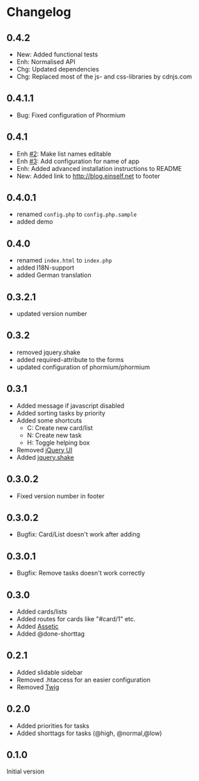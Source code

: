 # Changelog

## 0.4.2

* New: Added functional tests
* Enh: Normalised API
* Chg: Updated dependencies
* Chg: Replaced most of the js- and css-libraries by cdnjs.com

## 0.4.1.1

* Bug: Fixed configuration of Phormium

## 0.4.1

* Enh [#2](https://github.com/pklink/Dingbat/issues/2): Make list names editable
* Enh [#3](https://github.com/pklink/Dingbat/issues/3): Add configuration for name of app
* Enh: Added advanced installation instructions to README
* New: Added link to http://blog.einself.net to footer

## 0.4.0.1

* renamed `config.php` to `config.php.sample`
* added demo

## 0.4.0

* renamed `index.html` to `index.php`
* added I18N-support
* added German translation

## 0.3.2.1

* updated version number

## 0.3.2

* removed jquery.shake
* added required-attribute to the forms
* updated configuration of phormium/phormium

## 0.3.1

* Added message if javascript disabled
* Added sorting tasks by priority
* Added some shortcuts
    * C: Create new card/list
    * N: Create new task
    * H: Toggle helping box
* Removed [jQuery UI](http://jqueryui.com/)
* Added [jquery.shake](http://github.com/pklink/jquery.shake)

## 0.3.0.2

* Fixed version number in footer

## 0.3.0.2

* Bugfix: Card/List doesn't work after adding

## 0.3.0.1

* Bugfix: Remove tasks doesn't work correctly

## 0.3.0

* Added cards/lists
* Added routes for cards like "#card/1" etc.
* Added [Assetic](http://github.com/kriswallsmith/assetic)
* Added @done-shorttag

## 0.2.1

* Added slidable sidebar
* Removed .htaccess for an easier configuration
* Removed [Twig](http://twig.sensiolabs.org/)

## 0.2.0

* Added priorities for tasks
* Added shorttags for tasks (@high, @normal,@low)

## 0.1.0

Initial version